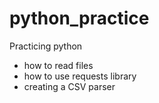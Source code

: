 # python_practice

Practicing python
* how to read files
* how to use requests library
* creating a CSV parser
